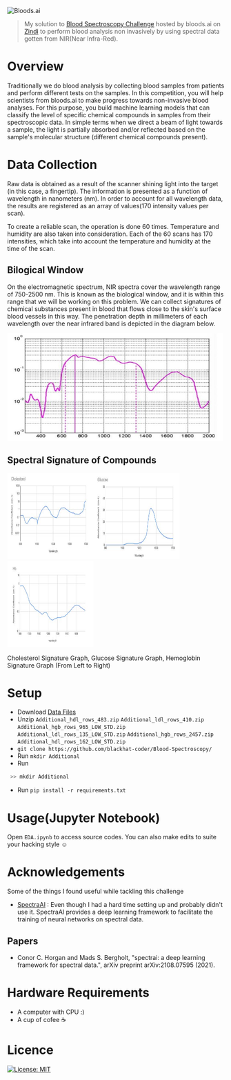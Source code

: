 ![Bloods.ai](https://zindpublic.blob.core.windows.net/public/uploads/image_attachment/image/1026/54f4e853-d513-4328-bfcd-b9069d0c8636.png)
> My solution to [Blood Spectroscopy Challenge](https://zindi.africa/competitions/bloodsai-blood-spectroscopy-classification-challenge) hosted by bloods.ai on [Zindi](https://zindi.africa) to perform blood analysis non invasively by using spectral data gotten from NIR(Near Infra-Red).

# Overview
Traditionally we do blood analysis by collecting blood samples from patients and perform different tests on the samples. In this competition, you will help scientists from bloods.ai to make progress towards non-invasive blood analyses.
For this purpose, you build machine learning models that can classify the level of specific chemical compounds in samples from their spectroscopic data. In simple terms when we direct a beam of light towards a sample, the light is partially absorbed and/or reflected based on the sample's molecular structure (different chemical compounds present).

# Data Collection
Raw data is obtained as a result of the scanner shining light into the target (in this case, a fingertip). The information is presented as a function of wavelength in nanometers (nm). In order to account for all wavelength data, the results are registered as an array of values(170 intensity values per scan).

To create a reliable scan, the operation is done 60 times. Temperature and humidity are also taken into consideration. Each of the 60 scans has 170 intensities, which take into account the temperature and humidity at the time of the scan.

## Bilogical Window
On the electromagnetic spectrum, NIR spectra cover the wavelength range of 750-2500 nm. This is known as the biological window, and it is within this range that we will be working on this problem. We can collect signatures of chemical substances present in blood that flows close to the skin's surface blood vessels in this way. The penetration depth in millimeters of each wavelength over the near infrared band is depicted in the diagram below.

<img src="https://github.com/blackhat-coder/Blood-Spectroscopy/blob/master/imgs/Biologicalwindow.JPG" width="500" height="250">
 
## Spectral Signature of Compounds
<img src="https://github.com/blackhat-coder/Blood-Spectroscopy/blob/master/imgs/cholesterol.JPG" width="200" height="200"><img src="https://github.com/blackhat-coder/Blood-Spectroscopy/blob/master/imgs/Glucose.JPG" width="200" height="200"><img src="https://github.com/blackhat-coder/Blood-Spectroscopy/blob/master/imgs/hemoglobin.JPG" width="200" height="200">
 
Cholesterol Signature Graph, Glucose Signature Graph, Hemoglobin Signature Graph (From Left to Right)

# Setup
- Download [Data Files](https://zindi.africa/competitions/bloodsai-blood-spectroscopy-classification-challenge/data)
- Unzip `Additional_hdl_rows_483.zip` `Additional_ldl_rows_410.zip` `Additional_hgb_rows_965_LOW_STD.zip` `Additional_ldl_rows_135_LOW_STD.zip` `Additional_hgb_rows_2457.zip` `Additional_hdl_rows_162_LOW_STD.zip`
- `git clone https://github.com/blackhat-coder/Blood-Spectroscopy/`
- Run `mkdir Additional`
- Run 
```bash
 >> mkdir Additional
 ```
- Run `pip install -r requirements.txt`

# Usage(Jupyter Notebook)
Open `EDA.ipynb` to access source codes. You can also make edits to suite your hacking style ☺

# Acknowledgements
Some of the things I found useful while tackling this challenge
- [SpectraAI](https://github.com/conor-horgan/spectrai) : Even though I had a hard time setting up and probably didn't use it. SpectraAI provides a deep learning framework to facilitate the training of neural networks on spectral data.
## Papers
- Conor C. Horgan and Mads S. Bergholt, "spectrai: a deep learning framework for spectral data.", arXiv preprint arXiv:2108.07595 (2021).

# Hardware Requirements
- A computer with CPU :) 
- A cup of cofee ☕

# Licence
[![License: MIT](https://img.shields.io/badge/License-MIT-yellow.svg)](https://github.com/blackhat-coder/Blood-Spectroscopy/blob/master/LICENCE)

